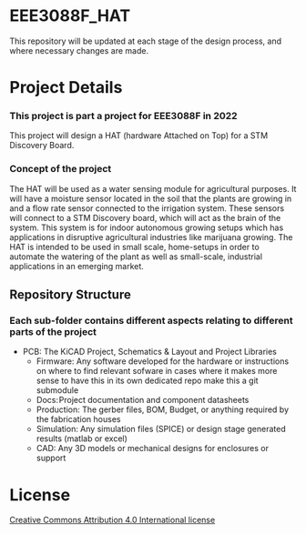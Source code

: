 # EEE3088F_HAT
This repository will be updated at each stage of the design process, and where necessary changes are made.

# Project Details
### This project is part a project for EEE3088F in 2022
This project will design a HAT (hardware Attached on Top) for a STM Discovery Board.

### Concept of the project
The HAT will be used as a water sensing module for agricultural purposes. It will have a moisture sensor located in the soil that the plants are growing in and a flow rate sensor connected to the irrigation system. These sensors will connect to a STM Discovery board, which will act as the brain of the system. This system is for indoor autonomous growing setups which has applications in disruptive agricultural industries like marijuana growing. The HAT is intended to be used in small scale, home-setups in order to automate the watering of the plant as well as small-scale, industrial applications in an emerging market.

## Repository Structure
### Each sub-folder contains different aspects relating to different parts of the project
* PCB: The KiCAD Project, Schematics & Layout and Project Libraries
    * Firmware: Any software developed for the hardware or instructions on where to find relevant sofware in cases where it makes more sense to have this in its own dedicated repo make this a git submodule
    * Docs: Project documentation and component datasheets
    * Production: The gerber files, BOM, Budget, or anything required by the fabrication houses
    * Simulation: Any simulation files (SPICE) or design stage generated results (matlab or excel) 
    * CAD: Any 3D models or mechanical designs for enclosures or support





# License
[Creative Commons Attribution 4.0 International license](https://choosealicense.com/licenses/cc-by-4.0/)
